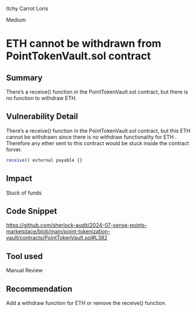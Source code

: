 Itchy Carrot Loris

Medium

# ETH cannot be withdrawn from PointTokenVault.sol contract

## Summary
There’s a receive() function in the PointTokenVault.sol contract, but there is no function to withdraw ETH.

## Vulnerability Detail
There’s a receive() function in the PointTokenVault.sol contract, but this ETH cannot be withdrawn since there is no withdraw functionality for ETH . Therefore any ether sent to this contract would be stuck inside the contract forver.
```jsx
receive() external payable {}
```
## Impact
Stuck of funds

## Code Snippet
https://github.com/sherlock-audit/2024-07-sense-points-marketplace/blob/main/point-tokenization-vault/contracts/PointTokenVault.sol#L382

## Tool used

Manual Review

## Recommendation
Add a withdraw function for ETH or remove the receive() function.